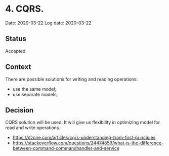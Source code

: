 # 4. CQRS.
Date: 2020-03-22
Log date: 2020-03-22

## Status
Accepted

## Context
There are possible solutions for writing and reading operations:
- use the same model;
- use separate models;

## Decision
CQRS solution will be used. It will give us flexibility in optimizing model for read and write operations.
- https://dzone.com/articles/cqrs-understanding-from-first-principles
- https://stackoverflow.com/questions/24474859/what-is-the-difference-between-command-commandhandler-and-service
